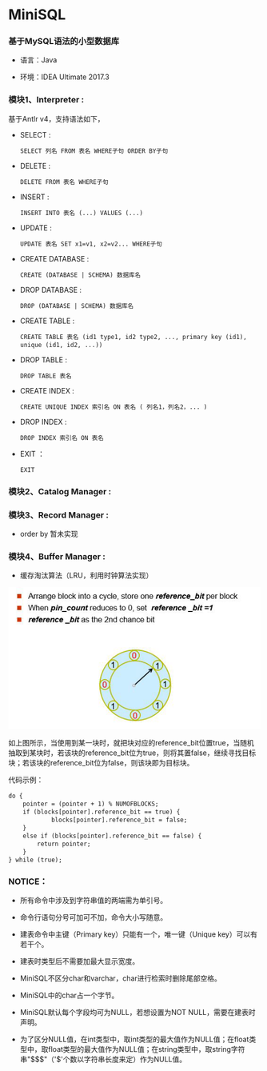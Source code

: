 # MiniSQL

### 基于MySQL语法的小型数据库

- 语言：Java

- 环境：IDEA Ultimate 2017.3

### 模块1、Interpreter :

基于Antlr v4，支持语法如下，

- SELECT : 

  ```
  SELECT 列名 FROM 表名 WHERE子句 ORDER BY子句
  ```

- DELETE : 

  ```
  DELETE FROM 表名 WHERE子句
  ```

- INSERT : 

  ```
  INSERT INTO 表名 (...) VALUES (...)
  ```

- UPDATE : 

  ```
  UPDATE 表名 SET x1=v1, x2=v2... WHERE子句
  ```

- CREATE DATABASE : 

  ```
  CREATE (DATABASE | SCHEMA) 数据库名
  ```

- DROP DATABASE : 

  ```
  DROP (DATABASE | SCHEMA) 数据库名
  ```

- CREATE TABLE : 

  ```
  CREATE TABLE 表名 (id1 type1, id2 type2, ..., primary key (id1), unique (id1, id2, ...))
  ```

- DROP TABLE : 

  ```
  DROP TABLE 表名
  ```

- CREATE INDEX : 

  ```
  CREATE UNIQUE INDEX 索引名 ON 表名 ( 列名1，列名2，... )
  ```

- DROP INDEX :

  ```
  DROP INDEX 索引名 ON 表名
  ```

- EXIT ：

  ```
  EXIT
  ```

### 模块2、Catalog Manager :

### 模块3、Record Manager :

- order by 暂未实现

### 模块4、Buffer Manager :

- 缓存淘汰算法（LRU，利用时钟算法实现）

![时钟算法](https://github.com/clamli/MiniSQL/blob/master/image-folder/%E6%97%B6%E9%92%9F%E7%AE%97%E6%B3%95.png)

如上图所示，当使用到某一块时，就把块对应的reference_bit位置true，当随机抽取到某块时，若该块的reference_bit位为true，则将其置false，继续寻找目标块；若该块的reference_bit位为false，则该块即为目标块。

代码示例：

```
do {
	pointer = (pointer + 1) % NUMOFBLOCKS;
	if (blocks[pointer].reference_bit == true) {
        	blocks[pointer].reference_bit = false;
	}
	else if (blocks[pointer].reference_bit == false) {
		return pointer;
	}
} while (true);
```



### NOTICE：

- 所有命令中涉及到字符串值的两端需为单引号。

- 命令行语句分号可加可不加，命令大小写随意。

- 建表命令中主键（Primary key）只能有一个，唯一键（Unique key）可以有若干个。

- 建表时类型后不需要加最大显示宽度。

- MiniSQL不区分char和varchar，char进行检索时删除尾部空格。

- MiniSQL中的char占一个字节。

- MiniSQL默认每个字段均可为NULL，若想设置为NOT NULL，需要在建表时声明。

- 为了区分NULL值，在int类型中，取int类型的最大值作为NULL值；在float类型中，取float类型的最大值作为NULL值；在string类型中，取string字符串"$$$"（'$'个数以字符串长度来定）作为NULL值。

  
